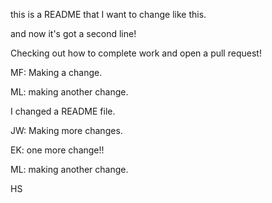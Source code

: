 this is a README that I want to change like this.

and now it's got a second line!

Checking out how to complete work and open a pull request!

MF: Making a change.

ML: making another change. 

I changed a README file.

JW: Making more changes.

EK: one more change!!

ML: making another change. 

HS

